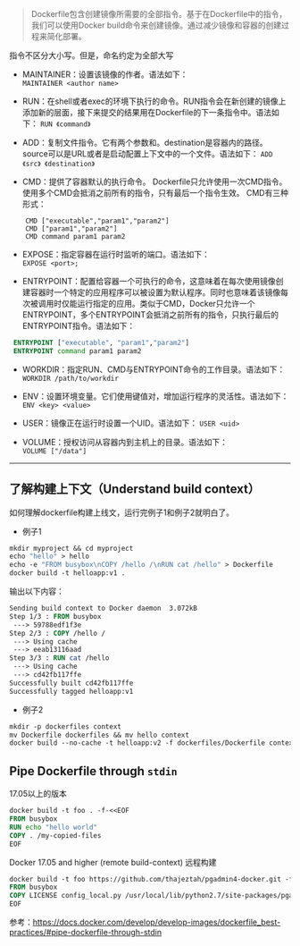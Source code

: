 > Dockerfile包含创建镜像所需要的全部指令。基于在Dockerfile中的指令，我们可以使用Docker build命令来创建镜像。通过减少镜像和容器的创建过程来简化部署。

指令不区分大小写。但是，命名约定为全部大写  

- MAINTAINER：设置该镜像的作者。语法如下：  
`MAINTAINER <author name>`

- RUN：在shell或者exec的环境下执行的命令。RUN指令会在新创建的镜像上添加新的层面，接下来提交的结果用在Dockerfile的下一条指令中。语法如下：
`RUN 《command》`

- ADD：复制文件指令。它有两个参数<source>和<destination>。destination是容器内的路径。source可以是URL或者是启动配置上下文中的一个文件。语法如下：
`ADD 《src》 《destination》`

- CMD：提供了容器默认的执行命令。 Dockerfile只允许使用一次CMD指令。 使用多个CMD会抵消之前所有的指令，只有最后一个指令生效。 CMD有三种形式：    
``` 
    CMD ["executable","param1","param2"]  
    CMD ["param1","param2"]  
    CMD command param1 param2 
```
    
- EXPOSE：指定容器在运行时监听的端口。语法如下：  
`EXPOSE <port>;`

- ENTRYPOINT：配置给容器一个可执行的命令，这意味着在每次使用镜像创建容器时一个特定的应用程序可以被设置为默认程序。同时也意味着该镜像每次被调用时仅能运行指定的应用。类似于CMD，Docker只允许一个ENTRYPOINT，多个ENTRYPOINT会抵消之前所有的指令，只执行最后的ENTRYPOINT指令。语法如下：  
```dockerfile
 ENTRYPOINT ["executable", "param1","param2"]
 ENTRYPOINT command param1 param2
```  

- WORKDIR：指定RUN、CMD与ENTRYPOINT命令的工作目录。语法如下：  
`WORKDIR /path/to/workdir`  

- ENV：设置环境变量。它们使用键值对，增加运行程序的灵活性。语法如下：  
`ENV <key> <value>`

- USER：镜像正在运行时设置一个UID。语法如下：
`USER <uid>` 

- VOLUME：授权访问从容器内到主机上的目录。语法如下：  
`VOLUME ["/data"]`

---

## 了解构建上下文（Understand build context）

如何理解dockerfile构建上线文，运行完例子1和例子2就明白了。  

- 例子1
```dockerfile
mkdir myproject && cd myproject
echo "hello" > hello
echo -e "FROM busybox\nCOPY /hello /\nRUN cat /hello" > Dockerfile
docker build -t helloapp:v1 .
```
输出以下内容：  
```dockerfile
Sending build context to Docker daemon  3.072kB
Step 1/3 : FROM busybox
 ---> 59788edf1f3e
Step 2/3 : COPY /hello /
 ---> Using cache
 ---> eeab13116aad
Step 3/3 : RUN cat /hello
 ---> Using cache
 ---> cd42fb117ffe
Successfully built cd42fb117ffe
Successfully tagged helloapp:v1

```

- 例子2
```dockerfile
mkdir -p dockerfiles context
mv Dockerfile dockerfiles && mv hello context
docker build --no-cache -t helloapp:v2 -f dockerfiles/Dockerfile context
```

## Pipe Dockerfile through `stdin`

17.05以上的版本  

```dockerfile
docker build -t foo . -f-<<EOF
FROM busybox
RUN echo "hello world"
COPY . /my-copied-files
EOF
```

Docker 17.05 and higher (remote build-context) 远程构建  

```dockerfile
docker build -t foo https://github.com/thajeztah/pgadmin4-docker.git -f-<<EOF
FROM busybox
COPY LICENSE config_local.py /usr/local/lib/python2.7/site-packages/pgadmin4/
EOF
```

参考：https://docs.docker.com/develop/develop-images/dockerfile_best-practices/#pipe-dockerfile-through-stdin  




